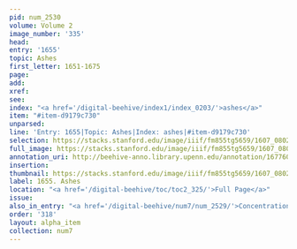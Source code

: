 ```yaml
---
pid: num_2530
volume: Volume 2
image_number: '335'
head:
entry: '1655'
topic: Ashes
first_letter: 1651-1675
page:
add:
xref:
see:
index: "<a href='/digital-beehive/index1/index_0203/'>ashes</a>"
item: "#item-d9179c730"
unparsed:
line: 'Entry: 1655|Topic: Ashes|Index: ashes|#item-d9179c730'
selection: https://stacks.stanford.edu/image/iiif/fm855tg5659/1607_0802/411,4259,2810,257/full/0/default.jpg
full_image: https://stacks.stanford.edu/image/iiif/fm855tg5659/1607_0802/full/full/0/default.jpg
annotation_uri: http://beehive-anno.library.upenn.edu/annotation/1677609995663
insertion:
thumbnail: https://stacks.stanford.edu/image/iiif/fm855tg5659/1607_0802/411,4259,600,180/250,/0/default.jpg
label: 1655. Ashes
location: "<a href='/digital-beehive/toc/toc2_325/'>Full Page</a>"
issue:
also_in_entry: "<a href='/digital-beehive/num7/num_2529/'>Concentration</a>|<a href='/digital-beehive/num7/num_2531/'>Glass</a>"
order: '318'
layout: alpha_item
collection: num7
---
```

